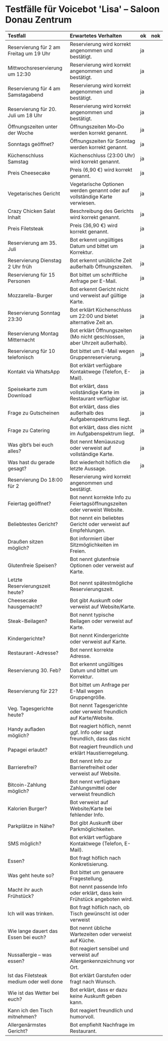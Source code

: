 # Testfälle für Voicebot 'Lisa' – Saloon Donau Zentrum

| Testfall                                | Erwartetes Verhalten                                                        |ok         |nok     |
|:----------------------------------------|:----------------------------------------------------------------------------|:----------|:-------|
| Reservierung für 2 am Freitag um 19 Uhr | Reservierung wird korrekt angenommen und bestätigt.                         | ja        |        |
| Mittwochsreservierung um 12:30          | Reservierung wird korrekt angenommen und bestätigt.                         | ja        |        |
| Reservierung für 4 am Samstagabend      | Reservierung wird korrekt angenommen und bestätigt.                         | ja        |        |
| Reservierung für 20. Juli um 18 Uhr     | Reservierung wird korrekt angenommen und bestätigt.                         | ja        |        | 
| Öffnungszeiten unter der Woche          | Öffnungszeiten Mo–Do werden korrekt genannt.                                | ja        |        |
| Sonntags geöffnet?                      | Öffnungszeiten für Sonntag werden korrekt genannt.                          | ja        |        |
| Küchenschluss Samstag                   | Küchenschluss (23:00 Uhr) wird korrekt genannt.                             | ja        |        | 
| Preis Cheesecake                        | Preis (6,90 €) wird korrekt genannt.                                        | ja        |        |
| Vegetarisches Gericht                   | Vegetarische Optionen werden genannt oder auf vollständige Karte verwiesen. | ja        |        |
| Crazy Chicken Salat Inhalt              | Beschreibung des Gerichts wird korrekt genannt.                             | ja        |        |
| Preis Filetsteak                        | Preis (36,90 €) wird korrekt genannt.                                       | ja        |        | 
| Reservierung am 35. Juli                | Bot erkennt ungültiges Datum und bittet um Korrektur.                       | ja        |        |
| Reservierung Dienstag 2 Uhr früh        | Bot erkennt unübliche Zeit außerhalb Öffnungszeiten.                        | ja        |        |
| Reservierung für 15 Personen            | Bot bittet um schriftliche Anfrage per E-Mail.                              | ja        |        |
| Mozzarella-Burger                       | Bot erkennt Gericht nicht und verweist auf gültige Karte.                   | ja        |        | 
| Reservierung Sonntag 23:30              | Bot erklärt Küchenschluss um 22:00 und bietet alternative Zeit an.          | ja        |        | 
| Reservierung Montag Mitternacht         | Bot erklärt Öffnungszeiten (Mo nicht geschlossen, aber Uhrzeit außerhalb).  | ja        |        | 
| Reservierung für 10 telefonisch         | Bot bittet um E-Mail wegen Gruppenreservierung.                             | ja        |        |
| Kontakt via WhatsApp                    | Bot erklärt verfügbare Kontaktwege (Telefon, E-Mail).                       | ja        |        |
| Speisekarte zum Download                | Bot erklärt, dass vollständige Karte im Restaurant verfügbar ist.           | ja        |        |
| Frage zu Gutscheinen                    | Bot erklärt, dass dies außerhalb des Aufgabenspektrums liegt.               | ja        |        |
| Frage zu Catering                       | Bot erklärt, dass dies nicht im Aufgabenspektrum liegt.                     | ja        |        |
| Was gibt’s bei euch alles?              | Bot nennt Menüauszug oder verweist auf vollständige Karte.                  | ja        |        | 
| Was hast du gerade gesagt?              | Bot wiederholt höflich die letzte Aussage.                                  | ja        |        | 
| Reservierung Do 18:00 für 2             | Reservierung wird korrekt angenommen und bestätigt.                         |           |        |
| Feiertag geöffnet?                      | Bot nennt korrekte Info zu Feiertagsöffnungszeiten oder verweist Website.   |           |        |
| Beliebtestes Gericht?                   | Bot nennt ein beliebtes Gericht oder verweist auf Empfehlungen.             |           |        |
| Draußen sitzen möglich?                 | Bot informiert über Sitzmöglichkeiten im Freien.                            |           |        |
| Glutenfreie Speisen?                    | Bot nennt glutenfreie Optionen oder verweist auf Karte.                     |           |        |
| Letzte Reservierungszeit heute?         | Bot nennt spätestmögliche Reservierungszeit.                                |           |        |
| Cheesecake hausgemacht?                 | Bot gibt Auskunft oder verweist auf Website/Karte.                          |           |        |
| Steak-Beilagen?                         | Bot nennt typische Beilagen oder verweist auf Karte.                        |           |        |
| Kindergerichte?                         | Bot nennt Kindergerichte oder verweist auf Karte.                           |           |        |
| Restaurant-Adresse?                     | Bot nennt korrekte Adresse.                                                 |           |        |
| Reservierung 30. Feb?                   | Bot erkennt ungültiges Datum und bittet um Korrektur.                       |           |        |
| Reservierung für 22?                    | Bot bittet um Anfrage per E-Mail wegen Gruppengröße.                        |           |        |
| Veg. Tagesgerichte heute?               | Bot nennt Tagesgerichte oder verweist freundlich auf Karte/Website.         |           |        |
| Handy aufladen möglich?                 | Bot reagiert höflich, nennt ggf. Info oder sagt freundlich, dass das nicht  |           |        |
| Papagei erlaubt?                        | Bot reagiert freundlich und erklärt Haustierregelung.                       |           |        |
| Barrierefrei?                           | Bot nennt Info zur Barrierefreiheit oder verweist auf Website.              |           |        |
| Bitcoin-Zahlung möglich?                | Bot nennt verfügbare Zahlungsmittel oder verweist freundlich                |           |        |
| Kalorien Burger?                        | Bot verweist auf Website/Karte bei fehlender Info.                          |           |        |
| Parkplätze in Nähe?                     | Bot gibt Auskunft über Parkmöglichkeiten.                                   |           |        |
| SMS möglich?                            | Bot erklärt verfügbare Kontaktwege (Telefon, E-Mail).                       |           |        |
| Essen?                                  | Bot fragt höflich nach Konkretisierung.                                     |           |        |
| Was geht heute so?                      | Bot bittet um genauere Fragestellung.                                       |           |        |
| Macht ihr auch Frühstück?               | Bot nennt passende Info oder erklärt, dass kein Frühstück angeboten wird.   |           |        |
| Ich will was trinken.                   | Bot fragt höflich nach, ob Tisch gewünscht ist oder verweist                |           |        |
| Wie lange dauert das Essen bei euch?    | Bot nennt übliche Wartezeiten oder verweist auf Küche.                      |           |        |
| Nussallergie – was essen?               | Bot reagiert sensibel und verweist auf Allergenkennzeichnung vor Ort.       |           |        |
| Ist das Filetsteak medium oder well done| Bot erklärt Garstufen oder fragt nach Wunsch.                               |           |        |
| Wie ist das Wetter bei euch?            | Bot erklärt, dass er dazu keine Auskunft geben kann.                        |           |        |
| Kann ich den Tisch mitnehmen?           | Bot reagiert freundlich und humorvoll.                                      |           |        |
| Allergenärmstes Gericht?                | Bot empfiehlt Nachfrage im Restaurant.                                      |           |        |